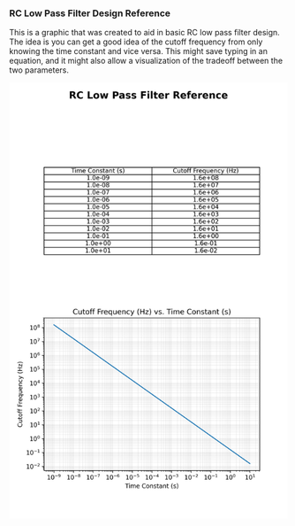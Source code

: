 <h3> RC Low Pass Filter Design Reference </h3>
This is a graphic that was created to aid in basic RC low pass filter design. 
The idea is you can get a good idea of the cutoff frequency from only knowing 
the time constant and vice versa. This might save typing in an equation, and it
might also allow a visualization of the tradeoff between the two parameters.

![Resulting Figure](./RC.png)
